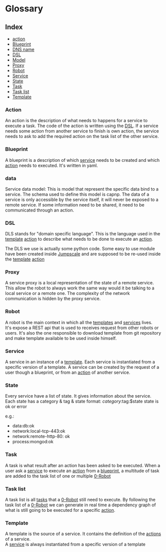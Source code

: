 # Glossary

## Index
- [action](#action)
- [Blueprint](#blueprint)
- [DNS name](#dns-name)
- [DSL](#dsl)
- [Model](#model)
- [Proxy](#proxy)
- [Robot](#robot)
- [Service](#service)
- [State](#state)
- [Task](#task)
- [Task list](#task-list) 
- [Template](#template)

### Action
An action is the description of what needs to happens for a service to execute a task. The code of the action is written using the [DSL](#dsl).
If a service needs some action from another service to finish is own action, the service needs to ask to add the required action on the task list of the other service. 
### Blueprint
A blueprint is a description of which [service](#service) needs to be created and which [action](#action) needs to executed. 
It's written in yaml.

### data
Service data model: This is model that represent the specific data bind to a service. The schema used to define this model is capnp. The data of a service is only accessible by the service itself, it will never be exposed to a remote service. If some information need to be shared, it need to be communicated through an action.

### DSL
DLS stands for "domain specific language". This is the language used in the [template](#template) [action](#action) to describe what needs to be done to execute an [action](#action).

The DLS we use is actually some python code. Some easy to use module have been created inside [Jumpscale](https://github.com/Jumpscale/home) and are supposed to be re-used inside the [template](#template) [action](#action)


### Proxy
A service proxy is a local representation of the state of a remote service. This allow the robot to always work the same way would it be talking to a local service or a remote one. The complexity of the network communication is hidden by the proxy service.

### Robot
A robot is the main context in which all the [templates](#template) and [services](#service) lives.  
It's expose a REST api that is used to receives request from other robots or users.
It's also the one responsible to download template from git repository and make template available to be used inside himself.

### Service
A service in an instance of a [template](#template). Each service is instantiated from a specific version of a template.
A service can be created by the request of a user though a blueprint, or from an [action](#action) of another service.

### State
Every service have a list of state. It gives information about the service. Each state has a category & tag & state
format: $category:$tag:$state
state is ok or error

e.g.: 

- data:db:ok
- network:local-tcp-443:ok
- network:remote-http-80: ok
- process:mongod:ok


### Task
A task is what result after an action has been asked to be executed. When a user ask a [service](#service) to execute an [action](#action) from a [blueprint](#blueprint), a multitude of task are added to the task list of one or multiple [0-Robot](#robot)

### Task list
A task list is all [tasks](#task) that a [0-Robot](#robot) still need to execute.
By following the task list of a [0-Robot](#robot) we can generate in real time a dependency graph of what is still going to be executed for a specific [action](#action).

### Template
A template is the source of a service. It contains the definition of the [actions](#action) of a service.  
A [service](#service) is always instantiated from a specific version of a template


